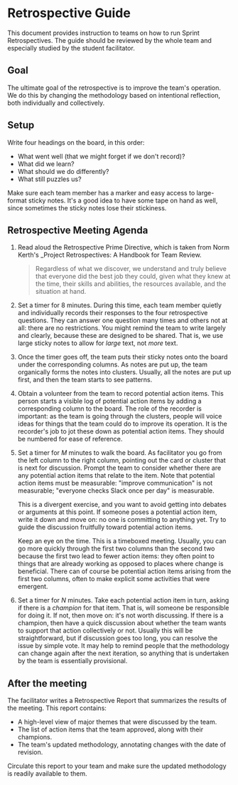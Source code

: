 # Retrospective Guide 

This document provides instruction to teams on how to run Sprint Retrospectives.
The guide should be reviewed by the whole team and especially studied by the
student facilitator.

## Goal

The ultimate goal of the retrospective is to improve the team's operation.
We do this by changing the methodology based on intentional reflection,
both individually and collectively.

## Setup

Write four headings on the board, in this order:
- What went well (that we might forget if we don't record)?
- What did we learn?
- What should we do differently?
- What still puzzles us?

Make sure each team member has a marker and easy access to large-format sticky
notes. It's a good idea to have some tape on hand as well, since sometimes
the sticky notes lose their stickiness.

## Retrospective Meeting Agenda

1. Read aloud the Retrospective Prime Directive, which is taken from Norm
   Kerth's _Project Retrospectives: A Handbook for Team Review.

    >Regardless of what we discover, we understand and truly believe that
   everyone did the best job they could, given what they knew at the time, their
   skills and abilities, the resources available, and the situation at hand.

1. Set a timer for 8 minutes. During this time, each team member quietly and
   individually records their responses to the four retrospective questions.
   They can answer one question many times and others not at all: there are no
   restrictions. You might remind the team to write largely and clearly, because
   these are designed to be shared. That is, we use large sticky notes to allow
   for _large_ text, not _more_ text.

1. Once the timer goes off, the team puts their sticky notes onto the board
   under the corresponding columns. As notes are put up, the team organically
   forms the notes into clusters. Usually, all the notes are put up first, and
   then the team starts to see patterns.

1. Obtain a volunteer from the team to record potential action items. This
   person starts a visible log of potential action items by adding a
   corresponding column to the board. The role of the recorder is important:
   as the team is going through the clusters, people will voice ideas for things
   that the team could do to improve its operation. 
   It is the recorder's job to jot these down as potential action items.
   They should be numbered for ease of reference.

1. Set a timer for _M_ minutes to walk the board. As facilitator you go from the
   left column to the right column, pointing out the card or cluster that is next for
   discussion. Prompt the team to consider whether there are any potential
   action items that relate to the item. Note that potential action items must
   be measurable: "improve communication" is not measurable; "everyone checks Slack
   once per day" is measurable.

   This is a divergent exercise, and you want to avoid getting into debates or
   arguments at this point. If someone poses a potential action item, write it
   down and move on: no one is committing to anything yet. Try to guide the
   discussion fruitfully toward potential action items.

   Keep an eye on the time. This is a timeboxed meeting. Usually, you can go
   more quickly through the first two columns than the second two because the
   first two lead to fewer action items: they often point to things that are
   already working as opposed to places where change is beneficial. There can of
   course be potential action items arising from the first two columns, often to
   make explicit some activities that were emergent.

1. Set a timer for _N_ minutes. Take each potential action item in turn, asking
   if there is a _champion_ for that item. That is, will someone be responsible
   for doing it. If not, then move on: it's not worth discussing. If there is a
   champion, then have a quick discussion about whether the team wants to
   support that action collectively or not. Usually this will be
   straightforward, but if discussion goes too long, you can resolve the issue
   by simple vote. It may help to remind people that the methodology can change
   again after the next iteration, so anything that is undertaken by the team is
   essentially provisional.

## After the meeting

The facilitator writes a Retrospective Report that summarizes the results 
of the meeting. This report contains:
- A high-level view of major themes that were discussed by the team.
- The list of action items that the team approved, along with their champions.
- The team's updated methodology, annotating changes with the date of revision.

Circulate this report to your team and make sure the updated methodology is
readily available to them.